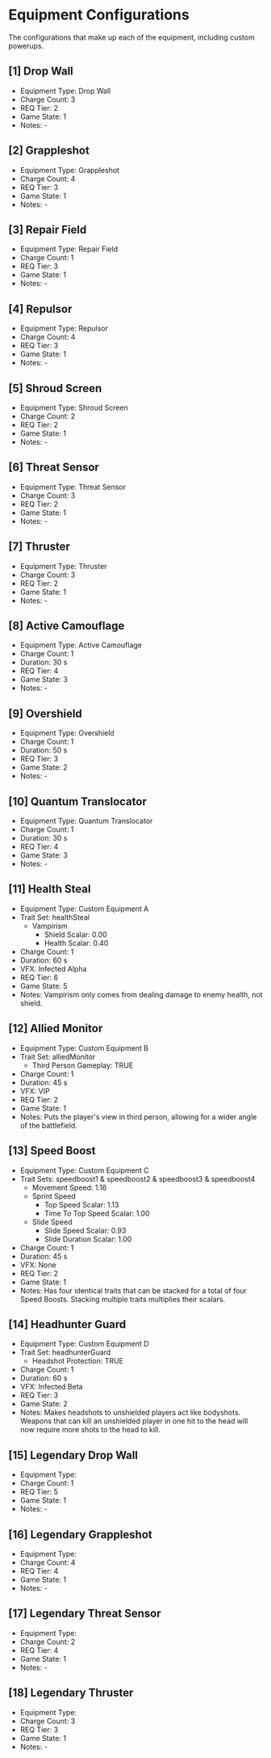 # Equipment Configurations

The configurations that make up each of the equipment, including custom powerups.

<!--
## [#] Equipment Name
- Equipment Type: Custom Equipment #
- Trait Set: #
  - Weapon Damage: #.##
  - Reload Speed
    - Empty Reload Scalar: #.##
    - Tactical Reload Scalar: #.##
  - Weapon Switch Speed: #.##
  - Movement Speed: #.##
  - Movement Speed With Turret: #.##
  - Jump Height: #.##
  - Clamber Speed: #.##
  - Sprint Speed
    - Top Speed Scalar: #.##
    - Time To Top Speed Scalar: #.##
  - Slide Speed
    - Slide Speed Scalar: #.##
    - Slide Duration Scalar: #.##
  - Melee Damage: #.##
  - Melee Impulse: #.##
  - Melee Recovery Speed: #.##
  - Bonus Health: #.##
  - Bonus Shield: #.##
  - Health Recharge
    - Recharge Delay Scalar: #.##
    - Recharge Rate Scalar: #.##
  - Shield Recharge
    - Recharge Delay Scalar: #.##
    - Recharge Rate Scalar: #.##
  - Vampirism
    - Shield Scalar: #.##
    - Health Scalar: #.##
  - Damage Resistance
    - Direct Damage Scalar: #.##
    - Grenade Damage Scalar: #.##
    - Explosive Damage Scalar: #.##
  - Headshot Protection: TRUE/FALSE
  - Grenade Damage: #.##
  - Grenade Detonation Radius: #.##
  - Grenade Impulse: #.##
  - VFX - Active Camouflage
    - Intensity Scalar: #.##
    - Interpolation Scalar: #.##
  - VFX - Overshield: TRUE/FALSE
  - Motion Tracker Visible
    - Motion Tracker Enabled: TRUE/FALSE
    - Enabled While Zooming: TRUE/FALSE
  - Motion Tracker Range
    - Inner Ring Scalar: #.##
    - Extended Ranger Scalar: #.##
    - Vehicle Range Scalar: #.##
- Charge Count: #
- Duration: ## s
- VFX: Infected Alpha, Infected Beta, VIP, None
- REQ Tier: #
- Game State: #
- Notes: -
-->

## [1] Drop Wall
- Equipment Type: Drop Wall
- Charge Count: 3
- REQ Tier: 2
- Game State: 1
- Notes: -

## [2] Grappleshot
- Equipment Type: Grappleshot
- Charge Count: 4
- REQ Tier: 3
- Game State: 1
- Notes: -

## [3] Repair Field
- Equipment Type: Repair Field
- Charge Count: 1
- REQ Tier: 3
- Game State: 1
- Notes: -

## [4] Repulsor
- Equipment Type: Repulsor
- Charge Count: 4
- REQ Tier: 3
- Game State: 1
- Notes: -

## [5] Shroud Screen
- Equipment Type: Shroud Screen
- Charge Count: 2
- REQ Tier: 2
- Game State: 1
- Notes: -

## [6] Threat Sensor
- Equipment Type: Threat Sensor
- Charge Count: 3
- REQ Tier: 2
- Game State: 1
- Notes: -

## [7] Thruster
- Equipment Type: Thruster
- Charge Count: 3
- REQ Tier: 2
- Game State: 1
- Notes: -

## [8] Active Camouflage
- Equipment Type: Active Camouflage
- Charge Count: 1
- Duration: 30 s
- REQ Tier: 4
- Game State: 3
- Notes: -

## [9] Overshield
- Equipment Type: Overshield
- Charge Count: 1
- Duration: 50 s
- REQ Tier: 3
- Game State: 2
- Notes: -

## [10] Quantum Translocator
- Equipment Type: Quantum Translocator
- Charge Count: 1
- Duration: 30 s
- REQ Tier: 4
- Game State: 3
- Notes: -

## [11] Health Steal
- Equipment Type: Custom Equipment A
- Trait Set: healthSteal
  - Vampirism
    - Shield Scalar: 0.00
    - Health Scalar: 0.40
- Charge Count: 1
- Duration: 60 s
- VFX: Infected Alpha
- REQ Tier: 6
- Game State: 5
- Notes: Vampirism only comes from dealing damage to enemy health, not shield.

## [12] Allied Monitor
- Equipment Type: Custom Equipment B
- Trait Set: alliedMonitor
  - Third Person Gameplay: TRUE
- Charge Count: 1
- Duration: 45 s
- VFX: VIP
- REQ Tier: 2
- Game State: 1
- Notes: Puts the player's view in third person, allowing for a wider angle of the battlefield.

## [13] Speed Boost
- Equipment Type: Custom Equipment C
- Trait Sets: speedboost1 & speedboost2 & speedboost3 & speedboost4
  - Movement Speed: 1.16
  - Sprint Speed
    - Top Speed Scalar: 1.13
    - Time To Top Speed Scalar: 1.00
  - Slide Speed
    - Slide Speed Scalar: 0.93
    - Slide Duration Scalar: 1.00
- Charge Count: 1
- Duration: 45 s
- VFX: None
- REQ Tier: 2
- Game State: 1
- Notes: Has four identical traits that can be stacked for a total of four Speed Boosts. Stacking multiple traits multiplies their scalars.

## [14] Headhunter Guard
- Equipment Type: Custom Equipment D
- Trait Set: headhunterGuard
  - Headshot Protection: TRUE
- Charge Count: 1
- Duration: 60 s
- VFX: Infected Beta
- REQ Tier: 3
- Game State: 2
- Notes: Makes headshots to unshielded players act like bodyshots. Weapons that can kill an unshielded player in one hit to the head will now require more shots to the head to kill.

## [15] Legendary Drop Wall
- Equipment Type: 
- Charge Count: 1
- REQ Tier: 5
- Game State: 1
- Notes: -

## [16] Legendary Grappleshot
- Equipment Type: 
- Charge Count: 4
- REQ Tier: 4
- Game State: 1
- Notes: -

## [17] Legendary Threat Sensor
- Equipment Type: 
- Charge Count: 2
- REQ Tier: 4
- Game State: 1
- Notes: -

## [18] Legendary Thruster
- Equipment Type: 
- Charge Count: 3
- REQ Tier: 3
- Game State: 1
- Notes: -
